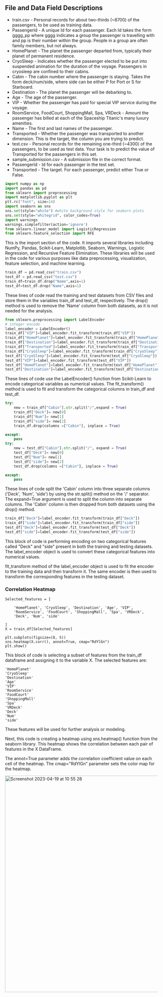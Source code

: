 ## File and Data Field Descriptions

  - train.csv - Personal records for about two-thirds (~8700) of the passengers, to be used as training data.
  - PassengerId - A unique Id for each passenger. Each Id takes the form gggg_pp where gggg indicates a group the passenger is travelling with and pp is  their number within the group. People in a group are often family members, but not always.
  - HomePlanet - The planet the passenger departed from, typically their planet of permanent residence.
  - CryoSleep - Indicates whether the passenger elected to be put into suspended animation for the duration of the voyage. Passengers in cryosleep are confined to their cabins.
  - Cabin - The cabin number where the passenger is staying. Takes the form deck/num/side, where side can be either P for Port or S for Starboard.
  - Destination - The planet the passenger will be debarking to.
  - Age - The age of the passenger.
  - VIP - Whether the passenger has paid for special VIP service during the voyage.
  - RoomService, FoodCourt, ShoppingMall, Spa, VRDeck - Amount the passenger has billed at each of the Spaceship Titanic's many luxury amenities.
  - Name - The first and last names of the passenger.
  - Transported - Whether the passenger was transported to another dimension. This is the target, the column you are trying to predict.
  - test.csv - Personal records for the remaining one-third (~4300) of the passengers, to be used as test data. Your task is to predict the value of Transported for the passengers in this set.
  - sample_submission.csv - A submission file in the correct format.
  - PassengerId - Id for each passenger in the test set.
  - Transported - The target. For each passenger, predict either True or False.
```python
import numpy as np 
import pandas as pd 
from sklearn import preprocessing
import matplotlib.pyplot as plt 
plt.rc("font", size=14)
import seaborn as sns
sns.set(style="white") #white background style for seaborn plots
sns.set(style="whitegrid", color_codes=True)
import warnings
warnings.simplefilter(action='ignore')
from sklearn.linear_model import LogisticRegression
from sklearn.feature_selection import RFE
```
This is the import section of the code. It imports several libraries including NumPy, Pandas, Scikit-Learn, Matplotlib, Seaborn, Warnings, Logistic Regression, and Recursive Feature Elimination. These libraries will be used in the code for various purposes like data preprocessing, visualization, feature selection, and machine learning.

```python
train_df = pd.read_csv("train.csv")
test_df = pd.read_csv("test.csv")
train_df=train_df.drop("Name",axis=1)
test_df=test_df.drop("Name",axis=1)
```
These lines of code read the training and test datasets from CSV files and store them in the variables train_df and test_df, respectively. The drop() method is used to remove the 'Name' column from both datasets, as it is not needed for the analysis.

```python
from sklearn.preprocessing import LabelEncoder
# integer encode
label_encoder = LabelEncoder()
train_df["VIP"]=label_encoder.fit_transform(train_df["VIP"])
train_df["HomePlanet"]=label_encoder.fit_transform(train_df["HomePlanet"])
train_df["Destination"]=label_encoder.fit_transform(train_df["Destination"])
train_df["Transported"]=label_encoder.fit_transform(train_df["Transported"])
train_df["CryoSleep"]=label_encoder.fit_transform(train_df["CryoSleep"])
test_df["CryoSleep"]=label_encoder.fit_transform(test_df["CryoSleep"])
test_df["VIP"]=label_encoder.fit_transform(test_df["VIP"])
test_df["HomePlanet"]=label_encoder.fit_transform(test_df["HomePlanet"])
test_df["Destination"]=label_encoder.fit_transform(test_df["Destination"])
```
These lines of code use the LabelEncoder() function from Scikit-Learn to encode categorical variables as numerical values. The fit_transform() method is used to fit and transform the categorical columns in train_df and test_df.

```python
try:
    new = train_df["Cabin"].str.split("/",expand = True)
    train_df["Deck"]= new[0]
    train_df["Num"]= new[1]
    train_df["side"]= new[2]
    train_df.drop(columns =["Cabin"], inplace = True)

except:
    pass
try: 
    new = test_df["Cabin"].str.split("/", expand = True)
    test_df["Deck"]= new[0]
    test_df["Num"]= new[1]
    test_df["side"]= new[2]
    test_df.drop(columns =["Cabin"], inplace = True)

except:
    pass
```
These lines of code split the 'Cabin' column into three separate columns ('Deck', 'Num', 'side') by using the str.split() method on the '/' separator. The expand=True argument is used to split the column into separate columns. The 'Cabin' column is then dropped from both datasets using the drop() method.

```python 
train_df["Deck"]=label_encoder.fit_transform(train_df["Deck"])
train_df["side"]=label_encoder.fit_transform(train_df["side"])
test_df["Deck"]=label_encoder.fit_transform(test_df["Deck"])
test_df["side"]=label_encoder.fit_transform(test_df["side"])

```
This block of code is performing encoding on two categorical features called "Deck" and "side" present in both the training and testing datasets. The label_encoder object is used to convert these categorical features into numerical values.

fit_transform method of the label_encoder object is used to fit the encoder to the training data and then transform it. The same encoder is then used to transform the corresponding features in the testing dataset.

### Correlation Heatmap

```pyhon
Selected_features = [
    
    'HomePlanet', 'CryoSleep', 'Destination', 'Age', 'VIP',
    'RoomService', 'FoodCourt', 'ShoppingMall', 'Spa', 'VRDeck',
    'Deck', 'Num', 'side'
    
]
X = train_df[Selected_features]

plt.subplots(figsize=(8, 5))
sns.heatmap(X.corr(), annot=True, cmap="RdYlGn")
plt.show()
```
This block of code is selecting a subset of features from the train_df dataframe and assigning it to the variable X. The selected features are:

    'HomePlanet'
    'CryoSleep'
    'Destination'
    'Age'
    'VIP'
    'RoomService'
    'FoodCourt'
    'ShoppingMall'
    'Spa'
    'VRDeck'
    'Deck'
    'Num'
    'side'

These features will be used for further analysis or modeling.

Next, this code is creating a heatmap using sns.heatmap() function from the seaborn library. This heatmap shows the correlation between each pair of features in the X DataFrame.

The annot=True parameter adds the correlation coefficient value on each cell of the heatmap. The cmap="RdYlGn" parameter sets the color map for the heatmap.

<img width="712" alt="Screenshot 2023-04-19 at 10 55 28" src="https://user-images.githubusercontent.com/109058050/233023204-90d8b3e6-c3a1-4298-b04e-0c94e9075d94.png">



